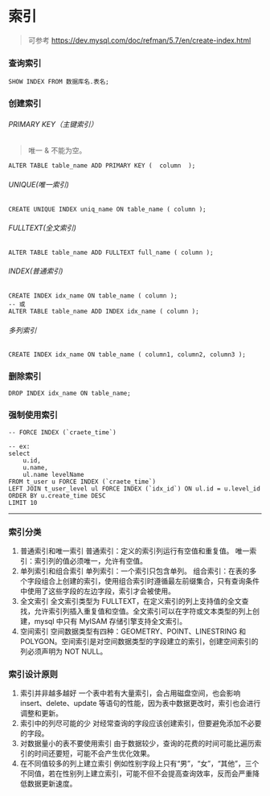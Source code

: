 # 索引

> 可参考 https://dev.mysql.com/doc/refman/5.7/en/create-index.html

### 查询索引

```shell
SHOW INDEX FROM 数据库名.表名;
```

### 创建索引

###### PRIMARY KEY（主键索引）

> 唯一 & 不能为空。

```mysql
ALTER TABLE table_name ADD PRIMARY KEY (  column  );
```

###### UNIQUE(唯一索引)

```mysql
CREATE UNIQUE INDEX uniq_name ON table_name ( column );
```

###### FULLTEXT(全文索引)

```mysql
ALTER TABLE table_name ADD FULLTEXT full_name ( column );
```

###### INDEX(普通索引)

```mysql
CREATE INDEX idx_name ON table_name ( column );
-- 或
ALTER TABLE table_name ADD INDEX idx_name ( column );
```

###### 多列索引

```mysql
CREATE INDEX idx_name ON table_name ( column1, column2, column3 );
```

### 删除索引

```mysql
DROP INDEX idx_name ON table_name;
```


### 强制使用索引

```mysql
-- FORCE INDEX (`craete_time`)

-- ex: 
select 
    u.id,
    u.name,
    ul.name levelName
FROM t_user u FORCE INDEX (`craete_time`)
LEFT JOIN t_user_level ul FORCE INDEX (`idx_id`) ON ul.id = u.level_id
ORDER BY u.create_time DESC
LIMIT 10
```

---

### 索引分类

1. 普通索引和唯一索引
    普通索引：定义的索引列运行有空值和重复值。
    唯一索引：索引列的值必须唯一，允许有空值。
2. 单列索引和组合索引
    单列索引：一个索引只包含单列。
    组合索引：在表的多个字段组合上创建的索引，使用组合索引时遵循最左前缀集合，只有查询条件中使用了这些字段的左边字段，索引才会被使用。
3. 全文索引
    全文索引类型为 FULLTEXT，在定义索引的列上支持值的全文查找，允许索引列插入重复值和空值。全文索引可以在字符或文本类型的列上创建，mysql 中只有 MyISAM 存储引擎支持全文索引。
4. 空间索引
    空间数据类型有四种：GEOMETRY、POINT、LINESTRING 和 POLYGON。空间索引是对空间数据类型的字段建立的索引，创建空间索引的列必须声明为 NOT NULL。


### 索引设计原则

1. 索引并非越多越好
    一个表中若有大量索引，会占用磁盘空间，也会影响 insert、delete、update 等语句的性能，因为表中数据更改时，索引也会进行调整和更新。
2. 索引中的列尽可能的少
    对经常查询的字段应该创建索引，但要避免添加不必要的字段。
3. 对数据量小的表不要使用索引
    由于数据较少，查询的花费的时间可能比遍历索引的时间还要短，可能不会产生优化效果。
4. 在不同值较多的列上建立索引
    例如性别字段上只有“男”，“女”，“其他”，三个不同值，若在性别列上建立索引，可能不但不会提高查询效率，反而会严重降低数据更新速度。
